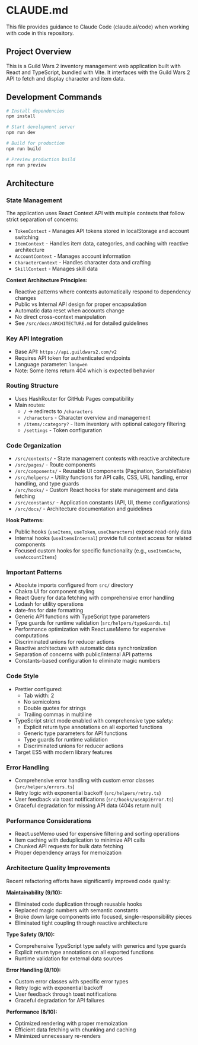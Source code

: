 # CLAUDE.md

This file provides guidance to Claude Code (claude.ai/code) when working with code in this repository.

## Project Overview

This is a Guild Wars 2 inventory management web application built with React and TypeScript, bundled with Vite. It interfaces with the Guild Wars 2 API to fetch and display character and item data.

## Development Commands

```bash
# Install dependencies
npm install

# Start development server
npm run dev

# Build for production
npm run build

# Preview production build
npm run preview
```

## Architecture

### State Management

The application uses React Context API with multiple contexts that follow strict separation of concerns:

- `TokenContext` - Manages API tokens stored in localStorage and account switching
- `ItemContext` - Handles item data, categories, and caching with reactive architecture
- `AccountContext` - Manages account information
- `CharacterContext` - Handles character data and crafting
- `SkillContext` - Manages skill data

**Context Architecture Principles:**
- Reactive patterns where contexts automatically respond to dependency changes
- Public vs Internal API design for proper encapsulation
- Automatic data reset when accounts change
- No direct cross-context manipulation
- See `/src/docs/ARCHITECTURE.md` for detailed guidelines

### Key API Integration

- Base API: `https://api.guildwars2.com/v2`
- Requires API token for authenticated endpoints
- Language parameter: `lang=en`
- Note: Some items return 404 which is expected behavior

### Routing Structure

- Uses HashRouter for GitHub Pages compatibility
- Main routes:
  - `/` → redirects to `/characters`
  - `/characters` - Character overview and management
  - `/items/:category?` - Item inventory with optional category filtering
  - `/settings` - Token configuration

### Code Organization

- `/src/contexts/` - State management contexts with reactive architecture
- `/src/pages/` - Route components
- `/src/components/` - Reusable UI components (Pagination, SortableTable)
- `/src/helpers/` - Utility functions for API calls, CSS, URL handling, error handling, and type guards
- `/src/hooks/` - Custom React hooks for state management and data fetching
- `/src/constants/` - Application constants (API, UI, theme configurations)
- `/src/docs/` - Architecture documentation and guidelines

**Hook Patterns:**
- Public hooks (`useItems`, `useToken`, `useCharacters`) expose read-only data
- Internal hooks (`useItemsInternal`) provide full context access for related components
- Focused custom hooks for specific functionality (e.g., `useItemCache`, `useAccountItems`)

### Important Patterns

- Absolute imports configured from `src/` directory
- Chakra UI for component styling
- React Query for data fetching with comprehensive error handling
- Lodash for utility operations
- date-fns for date formatting
- Generic API functions with TypeScript type parameters
- Type guards for runtime validation (`src/helpers/typeGuards.ts`)
- Performance optimization with React.useMemo for expensive computations
- Discriminated unions for reducer actions
- Reactive architecture with automatic data synchronization
- Separation of concerns with public/internal API patterns
- Constants-based configuration to eliminate magic numbers

### Code Style

- Prettier configured:
  - Tab width: 2
  - No semicolons
  - Double quotes for strings
  - Trailing commas in multiline
- TypeScript strict mode enabled with comprehensive type safety:
  - Explicit return type annotations on all exported functions
  - Generic type parameters for API functions
  - Type guards for runtime validation
  - Discriminated unions for reducer actions
- Target ES5 with modern library features

### Error Handling

- Comprehensive error handling with custom error classes (`src/helpers/errors.ts`)
- Retry logic with exponential backoff (`src/helpers/retry.ts`)
- User feedback via toast notifications (`src/hooks/useApiError.ts`)
- Graceful degradation for missing API data (404s return null)

### Performance Considerations

- React.useMemo used for expensive filtering and sorting operations
- Item caching with deduplication to minimize API calls
- Chunked API requests for bulk data fetching
- Proper dependency arrays for memoization

### Architecture Quality Improvements

Recent refactoring efforts have significantly improved code quality:

**Maintainability (9/10):**
- Eliminated code duplication through reusable hooks
- Replaced magic numbers with semantic constants
- Broke down large components into focused, single-responsibility pieces
- Eliminated tight coupling through reactive architecture

**Type Safety (9/10):**
- Comprehensive TypeScript type safety with generics and type guards
- Explicit return type annotations on all exported functions
- Runtime validation for external data sources

**Error Handling (8/10):**
- Custom error classes with specific error types
- Retry logic with exponential backoff
- User feedback through toast notifications
- Graceful degradation for API failures

**Performance (8/10):**
- Optimized rendering with proper memoization
- Efficient data fetching with chunking and caching
- Minimized unnecessary re-renders
